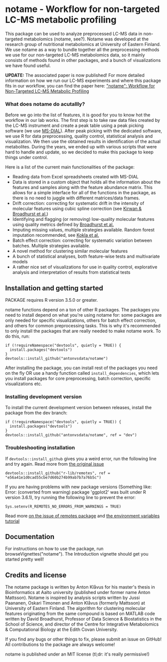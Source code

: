 # notame - Workflow for non-targeted LC-MS metabolic profiling 

This package can be used to analyze preprocessed LC-MS data in non-targeted metabolomics (notame, see?). Notame was developed at the research group of nutritional metabolomics at University of Eastern Finland. We use notame as a way to bundle together all the preprocessing methods we use for our non-targeted LC-MS metabolomics data, so it mainly consists of methods found in other packages, and a bunch of visualizations we have found useful.

**UPDATE:** The associated paper is now published! For more detailed information on how we run our LC-MS experiments and where this package fits in our workflow, you can find the paper here: ["notame": Workflow for Non-Targeted LC-MS Metabolic Profiling](https://www.mdpi.com/2218-1989/10/4/135)

### What does notame do acutallly?

Before we go into the list of features, it is good for you to know hot the workflow in our lab works. The first step is to take raw data files created by the LC-MS instrument and create a peak table using a peak picking software (we use [MS-DIAL](http://prime.psc.riken.jp/Metabolomics_Software/MS-DIAL/)). After peak picking with the dedicated software, we use R for data preprocessing, quality control, statistical analysis and visualization. We then use the obtained results in identification of the actual metabolites. During the years, we ended up with various scripts that were hard to handle and update, so we decided to make this package to keep things under control. 

Here is a list of the current main functionalities of the package:

- Reading data from Excel spreadsheets created with MS-DIAL
- Data is stored in a custom object that holds all the information about the features and samples along with the feature abundance matrix. This allows for a simple interface for all of the functions in the package, as there is no need to juggle with different matrices/data frames.
- Drift correction: correcting for systematic drift in the intensity of molecular features using cubic spline correction (see [Kirwan & Broadhurst et al.](https://doi.org/10.1007/s00216-013-6856-7))
- Identifying and flagging (or removing) low-quality molecular features using quality metrics defined by [Broadhurst et al.](https://doi.org/10.1007/s11306-018-1367-3)
- Imputing missing values, multiple strategies available. Random forest imputation recommended, see [Kokla et al.](https://doi.org/10.1186/s12859-019-3110-0)
- Batch effect correction: correcting for systematic variation between batches. Multiple strategies available.
- A novel method for clustering similar molecular features
- A bunch of statistical analyses, both feature-wise tests and multivariate models
- A rather nice set of visualizations for use in quality control, explorative analysis and interpretation of results from statistical tests


## Installation and getting started

PACKAGE requires R version 3.5.0 or greater.

notame functions depend on a ton of other R packages. The packages you need to install depend on what you're using notame for: some packages are only needed for specific visualizations, others for batch effect correction, and others for common preprocessing tasks. This is why it's recommended to only install the packages that are really needed to make notame work. To do this, run:

```
if (!requireNamespace("devtools", quietly = TRUE)) {
  install.packages("devtools")
}
devtools::install_github("antonvsdata/notame")
```

After installing the package, you can install rest of the packages you need on the fly OR use a handy function called ```install_dependencies```, which lets you install packages for core preprocessing, batch correction, specific visualizations etc.

### Installing development version

To install the current development version between releases, install the package from the dev branch:

```
if (!requireNamespace("devtools", quietly = TRUE)) {
  install.packages("devtools")
}
devtools::install_github("antonvsdata/notame", ref = "dev")
```

### Troubleshooting installation

If ```devtools::install_github``` gives you a weird error, run the following line and try again. Read more from [the original issue](https://github.com/r-lib/devtools/issues/1900)  
```
devtools::install_github("r-lib/remotes", ref = "e56a41e1d0cad55cbe7d60b274b99ab7b7a76b5c")
```

If you are having problems with new package versions (Something like: Error: (converted from warning) package 'ggplot2' was built under R version 3.6.1), try running the following line to prevent the error:

```
Sys.setenv(R_REMOTES_NO_ERRORS_FROM_WARNINGS = TRUE)
```

Read more [on the issue of remotes package](https://github.com/r-lib/remotes/issues/403) and [the environment variables tutorial](https://github.com/r-lib/remotes#environment-variables)

## Documentation

For instructions on how to use the package, run browseVignettes("notame"). The Introduction vignette should get you started pretty well!


## Credits and license

The notame package is written by Anton Klåvus for his master's thesis in Bioinformatics at Aalto university (published under former name Anton Mattsson). Notame is inspired by analysis scripts written by Jussi Paananen, Oskari Timonen and Anton Klåvus (formerly Mattsson) at University of Eastern Finland. The algorithm for clustering molecular features originating from the same compound is based on MATLAB code written by David Broadhurst, Professor of Data Science & Biostatistics in the School of Science, and director of the Centre for Integrative Metabolomics & Computational Biology at the Edith Covan University.

If you find any bugs or other things to fix, please submit an issue on GitHub! All contributions to the package are always welcome!

notame is published under an MIT license (tl;dr: it's really permissive!)



